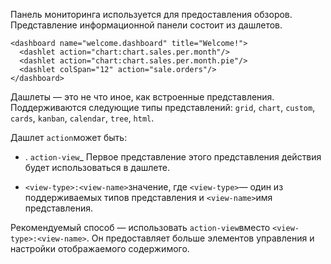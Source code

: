 Панель мониторинга используется для предоставления обзоров. Представление информационной панели состоит из дашлетов.

    <dashboard name="welcome.dashboard" title="Welcome!">
      <dashlet action="chart:chart.sales.per.month"/>
      <dashlet action="chart:chart.sales.per.month.pie"/>
      <dashlet colSpan="12" action="sale.orders"/>
    </dashboard>



Дашлеты — это не что иное, как встроенные представления. Поддерживаются следующие типы представлений: `grid`, `chart`, `custom`, `cards`, `kanban`, `calendar`, `tree`, `html`.

Дашлет `action`может быть:

*   . `action-view`\_ Первое представление этого представления действия будет использоваться в дашлете.

*   `<view-type>:<view-name>`значение, где `<view-type>`— один из поддерживаемых типов представления и `<view-name>`имя представления.


Рекомендуемый способ — использовать `action-view`вместо `<view-type>:<view-name>`. Он предоставляет больше элементов управления и настройки отображаемого содержимого.